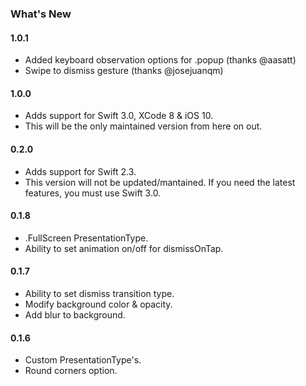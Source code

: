 ### What's New

#### 1.0.1
- Added keyboard observation options for .popup (thanks @aasatt)
- Swipe to dismiss gesture (thanks @josejuanqm)

#### 1.0.0
- Adds support for Swift 3.0, XCode 8 & iOS 10.
- This will be the only maintained version from here on out.

#### 0.2.0
- Adds support for Swift 2.3.
- This version will not be updated/mantained. If you need the latest features, you must use Swift 3.0.

#### 0.1.8
- .FullScreen PresentationType.
- Ability to set animation on/off for dismissOnTap.

#### 0.1.7
- Ability to set dismiss transition type.
- Modify background color & opacity.
- Add blur to background.

#### 0.1.6
- Custom PresentationType's.
- Round corners option.
